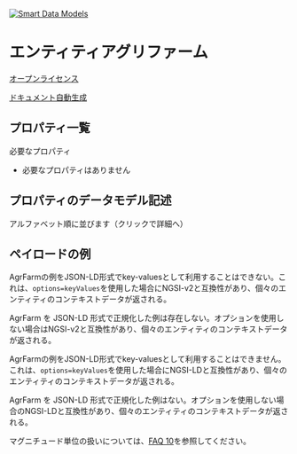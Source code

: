 [![Smart Data Models](https://smartdatamodels.org/wp-content/uploads/2022/01/SmartDataModels_logo.png "Logo")](https://smartdatamodels.org)  
エンティティアグリファーム  
=============  
[オープンライセンス](https://github.com/smart-data-models//dataModel.Agrifood/blob/master/AgrFarm/LICENSE.md)  
[ドキュメント自動生成](https://docs.google.com/presentation/d/e/2PACX-1vTs-Ng5dIAwkg91oTTUdt8ua7woBXhPnwavZ0FxgR8BsAI_Ek3C5q97Nd94HS8KhP-r_quD4H0fgyt3/pub?start=false&loop=false&delayms=3000#slide=id.gb715ace035_0_60)  

## プロパティ一覧  

必要なプロパティ  
- 必要なプロパティはありません  ## プロパティのデータモデル記述  
アルファベット順に並びます（クリックで詳細へ）  
## ペイロードの例  
AgrFarmの例をJSON-LD形式でkey-valuesとして利用することはできない。これは、`options=keyValues`を使用した場合にNGSI-v2と互換性があり、個々のエンティティのコンテキストデータが返される。  
AgrFarm を JSON-LD 形式で正規化した例は存在しない。オプションを使用しない場合はNGSI-v2と互換性があり、個々のエンティティのコンテキストデータが返される。  
AgrFarmの例をJSON-LD形式でkey-valuesとして利用することはできません。これは、`options=keyValues`を使用した場合にNGSI-LDと互換性があり、個々のエンティティのコンテキストデータが返される。  
AgrFarm を JSON-LD 形式で正規化した例はない。オプションを使用しない場合のNGSI-LDと互換性があり、個々のエンティティのコンテキストデータが返される。  
マグニチュード単位の扱いについては、[FAQ 10](https://smartdatamodels.org/index.php/faqs/)を参照してください。  
